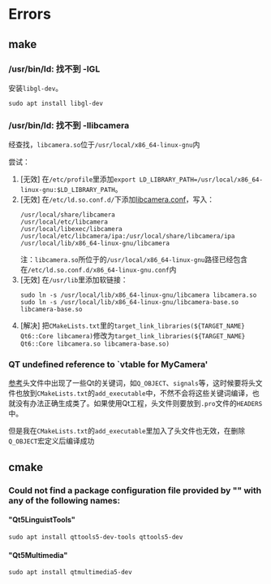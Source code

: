 # Errors

## make 

### /usr/bin/ld: 找不到 -lGL

安装`libgl-dev`。

```shell
sudo apt install libgl-dev
```

### /usr/bin/ld: 找不到 -llibcamera

经查找，`libcamera.so`位于`/usr/local/x86_64-linux-gnu`内

尝试：
1. [无效] 在`/etc/profile`里添加`export LD_LIBRARY_PATH=/usr/local/x86_64-linux-gnu:$LD_LIBRARY_PATH`。
2. [无效] 在`/etc/ld.so.conf.d/`下添加[libcamera.conf](/etc/ld.so.conf.d/libcamera.conf)，写入：
   ```
   /usr/local/share/libcamera
   /usr/local/etc/libcamera
   /usr/local/libexec/libcamera
   /usr/local/etc/libcamera/ipa:/usr/local/share/libcamera/ipa
   /usr/local/lib/x86_64-linux-gnu/libcamera
   ```
   注：`libcamera.so`所位于的`/usr/local/x86_64-linux-gnu`路径已经包含在`/etc/ld.so.conf.d/x86_64-linux-gnu.conf`内
3. [无效] 在`/usr/lib`里添加软链接：
   ```shell
   sudo ln -s /usr/local/lib/x86_64-linux-gnu/libcamera libcamera.so
   sudo ln -s /usr/local/lib/x86_64-linux-gnu/libcamera-base.so libcamera-base.so
   ```
4. [解决] 把`CMakeLists.txt`里的`target_link_libraries(${TARGET_NAME} Qt6::Core libcamera)`修改为`target_link_libraries(${TARGET_NAME} Qt6::Core libcamera.so libcamera-base.so)`

### QT undefined reference to `vtable for MyCamera'
[参考](https://blog.csdn.net/u013834525/article/details/93393345)头文件中出现了一些Qt的关键词，如`Q_OBJECT`、`signals`等，这时候要将头文件也放到`CMakeLists.txt`的`add_executable`中，不然不会将这些关键词编译，也就没有办法正确生成类了。如果使用Qt工程，头文件则要放到`.pro`文件的`HEADERS`中。

但是我在`CMakeLists.txt`的`add_executable`里加入了头文件也无效，在删除`Q_OBJECT`宏定义后编译成功



## cmake

### Could not find a package configuration file provided by "" with any of the following names:

#### "Qt5LinguistTools"

```shell
sudo apt install qttools5-dev-tools qttools5-dev
```

#### "Qt5Multimedia"
```shell
sudo apt install qtmultimedia5-dev
```